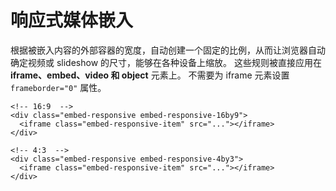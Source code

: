 响应式媒体嵌入
===================

根据被嵌入内容的外部容器的宽度，自动创建一个固定的比例，从而让浏览器自动确定视频或 slideshow 的尺寸，能够在各种设备上缩放。
这些规则被直接应用在 **iframe、embed、video 和 object** 元素上。
不需要为 iframe 元素设置 `frameborder="0"` 属性。


    <!-- 16:9  -->
    <div class="embed-responsive embed-responsive-16by9">
      <iframe class="embed-responsive-item" src="..."></iframe>
    </div>
    
    <!-- 4:3  -->
    <div class="embed-responsive embed-responsive-4by3">
      <iframe class="embed-responsive-item" src="..."></iframe>
    </div>

